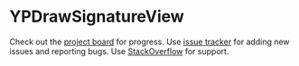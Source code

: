 # YPDrawSignatureView
Check out the [project board](https://github.com/GJNilsen/YPDrawSignatureView/projects/1) for progress. Use [issue tracker](https://github.com/GJNilsen/YPDrawSignatureView/issues/59) for adding new issues and reporting bugs. Use [StackOverflow](https://stackoverflow.com/search?tab=newest&q=ypdrawsignatureview) for support.
